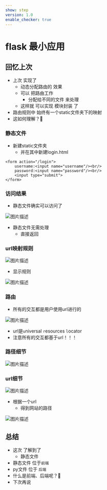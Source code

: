 ```yaml
---
show: step
version: 1.0
enable_checker: true
---
```


# flask 最小应用

## 回忆上次

- 上次 实现了
	- 动态分配路由的 效果
	- 可以 把路由工作 
		- 分配给不同的文件 来处理
	- 这样就 可以实现 模块封装 了
- 路由规则中 始终有一个static文件夹下的映射
- 这如何理解？🤔

### 静态文件

- 新建static文件夹
	- 并在其中新建login.html

```
<form action="/login">
	username:<input name="username"/><br/>
	password:<input name="password"/><br/>
	<input type="submit">
</form>
```

### 访问结果

- 静态文件确实可以访问了

![图片描述](https://doc.shiyanlou.com/courses/uid1190679-20230204-1675474972221)

- 静态文件无需处理	
	- 直接返回

### url映射规则

![图片描述](https://doc.shiyanlou.com/courses/uid1190679-20230427-1682590361511)

- 显示规则

![图片描述](https://doc.shiyanlou.com/courses/uid1190679-20230204-1675474315587)

### 路由

- 所有的交互都是用户使用url进行的

![图片描述](https://doc.shiyanlou.com/courses/uid1190679-20220510-1652160207048)

- url是`u`niversal `r`esources `l`ocator
- 注意所有的交互都基于url！！！

### 路径细节

![图片描述](https://doc.shiyanlou.com/courses/uid1190679-20230122-1674395067637)

### url细节

![图片描述](https://doc.shiyanlou.com/courses/uid1190679-20230427-1682590413293)

- 根据一个url
	- 得到网站的路径

![图片描述](https://doc.shiyanlou.com/courses/uid1190679-20230122-1674395631532)


## 总结

- 这次 了解到了
	- 静态文件
- 静态文件 位于`前端`
- py文件 位于 `后端`
- 什么是前端、后端呢？🤔
- 下次再说